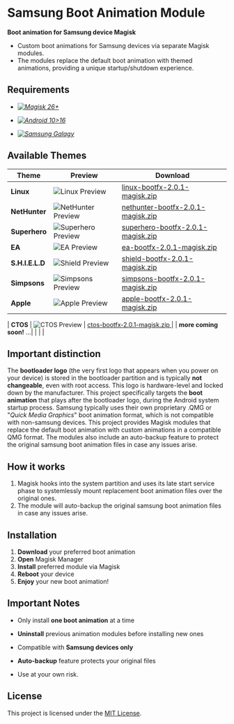 # Samsung Boot Animation Module

**Boot animation for Samsung device Magisk**

- Custom boot animations for Samsung devices via separate Magisk modules. 
- The modules replace the default boot animation with themed animations, providing a unique startup/shutdown experience.

## Requirements  
- *[![Magisk 26+](https://img.shields.io/badge/Magisk%2026%2B-black?style=flat&&logo=magisk&logoColor=lightgreen)](https://github.com/topjohnwu/Magisk)*

- *[![Android 10>16](https://img.shields.io/badge/Android%2010%3E16-black?style=flat&logo=android&logoColor=green)](https://www.android.com)*      

- *[![Samsung Galagy](https://img.shields.io/badge/Samsung%20Galaxy%20s20>25-black?style=flat&logo=samsung&logoColor=white)](https://samsung.com)*


## Available Themes  

| Theme | Preview | Download |
|-------|---------|----------|
| **Linux** | ![Linux Preview](examples/linux-bootfx.gif) | [ linux-bootfx-2.0.1-magisk.zip ](https://github.com/John0n1/SMbootFX/releases/tag/2.0.1/linux-bootfx-2.0.1-magisk.zip) |
| **NetHunter** | ![NetHunter Preview](examples/nethunter-bootfx.gif) | [ nethunter-bootfx-2.0.1-magisk.zip ](https://github.com/John0n1/SMbootFX/releases/tag/2.0.1/nethunter-bootfx-2.0.1-magisk.zip) |
| **Superhero** | ![Superhero Preview](examples/superhero-bootfx.gif) | [ superhero-bootfx-2.0.1-magisk.zip ](https://github.com/John0n1/SMbootFX/releases/tag/2.0.1/superhero-bootfx-2.0.1-magisk.zip) |
| **EA** | ![EA Preview](examples/ea-bootfx.gif) | [ ea-bootfx-2.0.1-magisk.zip ](https://github.com/John0n1/SMbootFX/releases/tag/2.0.1/ea-bootfx-2.0.1-magisk.zip) |
| **S.H.I.E.L.D** | ![Shield Preview](examples/shield-bootfx.gif) | [ shield-bootfx-2.0.1-magisk.zip](https://github.com/John0n1/SMbootFX/releases/tag/2.0.1/shield-bootfx-2.0.1-magisk.zip) |
| **Simpsons** | ![Simpsons Preview](examples/simpsons-bootfx.gif) | [ simpsons-bootfx-2.0.1-magisk.zip ](https://github.com/John0n1/SMbootFX/releases/tag/2.0.1/simpsons-bootfx-2.0.1-magisk.zip) |
| **Apple** | ![Apple Preview](examples/apple-bootfx.png) | [ apple-bootfx-2.0.1-magisk.zip ](https://github.com/John0n1/SMbootFX/releases/tag/2.0.1/apple-bootfx-2.0.1-magisk.zip) |

| **CTOS** | ![CTOS Preview](examples/ctos-bootfx.gif) | [ ctos-bootfx-2.0.1-magisk.zip ](https://github.com/John0n1/SMbootFX/releases/tag/2.0.1/ctos-bootfx-2.0.1-magisk.zip) |
| **more coming soon!** ...| | | |

## **Important distinction**
The **bootloader logo** (the very first logo that appears when you power on your device) is stored in the bootloader partition and is typically **not changeable**, even with root access. This logo is hardware-level and locked down by the manufacturer.
This project specifically targets the **boot animation** that plays after the bootloader logo, during the Android system startup process.
Samsung typically uses their own proprietary .QMG or "*Quick Media Graphics*" boot animation format, which is not compatible with non-samsung devices. 
This project provides Magisk modules that replace the default boot animation with custom animations in a compatible QMG format. 
The modules also include an auto-backup feature to protect  the original samsung boot animation files in case any issues arise.

## How it works

1. Magisk hooks into the system partition and uses its late start service phase to systemlessly mount replacement boot animation files over the original ones.
2. The module will auto-backup the original samsung boot animation files in case any issues arise.

## Installation

1. **Download** your preferred boot animation
2. **Open** Magisk Manager
3. **Install** preferred module via Magisk
4. **Reboot** your device
5. **Enjoy** your new boot animation!

##  Important Notes

- Only install **one boot animation** at a time
- **Uninstall** previous animation modules before installing new ones
- Compatible with **Samsung devices only**
- **Auto-backup** feature protects your original files

- Use at your own risk.

## License

This project is licensed under the [MIT License](LICENSE).
